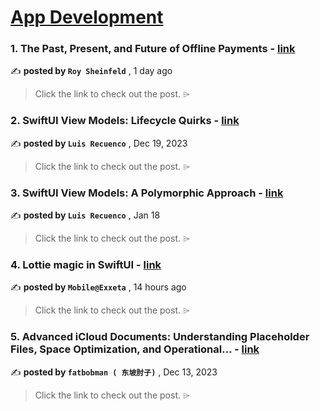 
<h1><a href=https://medium.com/tag/mobile-app-development/recommended target="_blank" rel="noopener noreferrer">App Development</a></h1>
<h3>1. The Past, Present, and Future of Offline Payments - <a href=https://medium.com/breez-technology/the-past-present-and-future-of-offline-payments-1ddb46054e11?source=tag_recommended_feed---------0-84----------mobile_app_development----------78b64485_a7cf_4c55_9b38_f5cbbe4853a2------- target="_blank" rel="noopener noreferrer">link</a></h3>

✍️ **posted by `Roy Sheinfeld`** <date> , 1 day ago</date>

<blockquote>Click the link to check out the post. ⌲</blockquote>

<h3>2. SwiftUI View Models: Lifecycle Quirks - <a href=https://medium.com/the-swift-cooperative/swiftui-view-models-lifecycle-quirks-8dd967e84e31?source=tag_recommended_feed---------1-107----------mobile_app_development----------78b64485_a7cf_4c55_9b38_f5cbbe4853a2------- target="_blank" rel="noopener noreferrer">link</a></h3>

✍️ **posted by `Luis Recuenco`** <date> , Dec 19, 2023</date>

<blockquote>Click the link to check out the post. ⌲</blockquote>

<h3>3. SwiftUI View Models: A Polymorphic Approach - <a href=https://medium.com/the-swift-cooperative/swiftui-view-models-a-polymorphic-approach-8911a992892b?source=tag_recommended_feed---------2-85----------mobile_app_development----------78b64485_a7cf_4c55_9b38_f5cbbe4853a2------- target="_blank" rel="noopener noreferrer">link</a></h3>

✍️ **posted by `Luis Recuenco`** <date> , Jan 18</date>

<blockquote>Click the link to check out the post. ⌲</blockquote>

<h3>4. Lottie magic in SwiftUI - <a href=https://medium.com/@mobile_44538/lottie-magic-in-swiftui-5d600f068287?source=tag_recommended_feed---------3-84----------mobile_app_development----------78b64485_a7cf_4c55_9b38_f5cbbe4853a2------- target="_blank" rel="noopener noreferrer">link</a></h3>

✍️ **posted by `Mobile@Exxeta`** <date> , 14 hours ago</date>

<blockquote>Click the link to check out the post. ⌲</blockquote>

<h3>5. Advanced iCloud Documents: Understanding Placeholder Files, Space Optimization, and Operational… - <a href=https://medium.com/itnext/advanced-icloud-documents-understanding-placeholder-files-space-optimization-and-operational-759b29c17e10?source=tag_recommended_feed---------4-107----------mobile_app_development----------78b64485_a7cf_4c55_9b38_f5cbbe4853a2------- target="_blank" rel="noopener noreferrer">link</a></h3>

✍️ **posted by `fatbobman ( 东坡肘子)`** <date> , Dec 13, 2023</date>

<blockquote>Click the link to check out the post. ⌲</blockquote>

